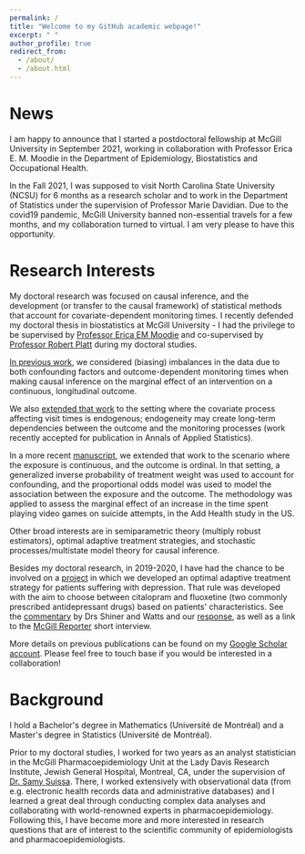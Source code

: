 ```yaml
---
permalink: /
title: "Welcome to my GitHub academic webpage!"
excerpt: " "
author_profile: true
redirect_from: 
  - /about/
  - /about.html
---
```



News
======

I am happy to announce that I started a postdoctoral fellowship at McGill University in September 2021, working in collaboration with Professor Erica E. M. Moodie in the Department of Epidemiology, Biostatistics and Occupational Health.  

In the Fall 2021, I was supposed to visit North Carolina State University (NCSU) for 6 months as a research scholar and to work in the Department of Statistics under the supervision of Professor Marie Davidian. Due to the covid19 pandemic, McGill University banned non-essential travels for a few months, and my collaboration turned to virtual. I am very please to have this opportunity.  

 
Research Interests
======

My doctoral research was focused on causal inference, and the development (or transfer to the causal framework) of statistical methods that account for covariate-dependent monitoring times. I recently defended my doctoral thesis in biostatistics at McGill University - I had the privilege to be supervised by <a href="https://www.ericamoodie.com/">Professor Erica EM Moodie</a> and co-supervised by <a href="https://www.mcgill.ca/epi-biostat-occh/robert-william-platt">Professor Robert Platt</a> during my doctoral studies. 

<a href="https://janiecoulombestat.github.io/publication/2020-04-25-paper-1-Weighted-Regression">In previous work</a>, we considered (biasing) imbalances in the data due to both confounding factors and outcome-dependent monitoring times when making causal inference on the marginal effect of an intervention on a continuous, longitudinal outcome. 

We also <a href="https://arxiv.org/pdf/2106.14364.pdf">extended that work</a> to the setting where the covariate process affecting visit times is endogenous; endogeneity may create long-term dependencies between the outcome and the monitoring processes (work recently accepted for publication in Annals of Applied Statistics).

In a more recent <a href="https://onlinelibrary.wiley.com/doi/abs/10.1002/sim.9151">manuscript</a>, we extended that work to the scenario where the exposure is continuous, and the outcome is ordinal. In that setting, a generalized inverse probability of treatment weight was used to account for confounding, and the proportional odds model was used to model the association between the exposure and the outcome. The methodology was applied to assess the marginal effect of an increase in the time spent playing video games on suicide attempts, in the Add Health study in the US.

Other broad interests are in semiparametric theory (multiply robust estimators), optimal adaptive treatment strategies, and stochastic processes/multistate model theory for causal inference. 

Besides my doctoral research, in 2019-2020, I have had the chance to be involved on a <a href="https://janiecoulombestat.github.io/publication/2020-10-08-paper-2-ADDrugs">project</a> in which we developed an optimal adaptive treatment strategy for patients suffering with depression. That rule was developed with the aim to choose between citalopram and fluoxetine (two commonly prescribed antidepressant drugs) based on patients' characteristics. See the <a href="https://academic.oup.com/aje/advance-article/doi/10.1093/aje/kwaa261/6028713?searchresult=1">commentary</a> by Drs Shiner and Watts and our <a href="https://janiecoulombestat.github.io/publication/2020-12-04-paper-3-Response-AD">response</a>, as well as a link to the  <a href="https://reporter.mcgill.ca/individual-patients-arent-average-patients-personalized-approaches-to-depression/">McGill Reporter</a> short interview.  

More details on previous publications can be found on my <a href="https://scholar.google.com/citations?user=UmVoZQwAAAAJ&hl=fr&oi=ao">Google Scholar account</a>. Please feel free to touch base if you would be interested in a collaboration!

Background
======

I hold a Bachelor's degree in Mathematics (Université de Montréal) and a Master's degree in Statistics (Université de Montréal).

Prior to my doctoral studies, I worked for two years as an analyst statistician in the McGill Pharmacoepidemiology Unit at the Lady Davis Research Institute, Jewish General Hospital, Montreal, CA, under the supervision of <a href="http://www.ladydavis.ca/fr/samysuissa">Dr. Samy Suissa</a>. There, I worked extensively with observational data (from e.g. electronic health records data and administrative databases) and I learned a great deal through conducting complex data analyses and collaborating with world-renowned experts in pharmacoepidemiology. Following this, I have become more and more interested in research questions that are of interest to the scientific community of epidemiologists and pharmacoepidemiologists. 
 

 
 
